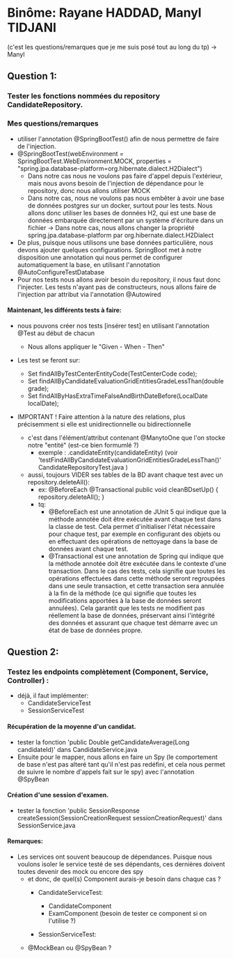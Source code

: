 # Binôme: Rayane HADDAD, Manyl TIDJANI

(c'est les questions/remarques que je me suis posé tout au long du tp) -> Manyl

## Question 1:
### Tester les fonctions nommées du repository CandidateRepository.

### Mes questions/remarques
- utiliser l'annotation @SpringBootTest() afin de nous permettre de faire de l'injection.
- @SpringBootTest(webEnvironment = SpringBootTest.WebEnvironment.MOCK, properties = "spring.jpa.database-platform=org.hibernate.dialect.H2Dialect")
  - Dans notre cas nous ne voulons pas faire d'appel depuis l'extérieur, mais nous avons besoin de l'injection de dépendance pour le repository, donc nous allons utiliser MOCK
  - Dans notre cas, nous ne voulons pas nous embêter à avoir une base de données postgres sur un docker, surtout pour les tests. Nous allons donc utiliser les bases de données H2, qui est une base de données embarquée directement par un système d'écriture dans un fichier → Dans notre cas, nous allons changer la propriété spring.jpa.database-platform par org.hibernate.dialect.H2Dialect
- De plus, puisque nous utilisons une base données particulière, nous devons ajouter quelques configurations. SpringBoot met à notre disposition une annotation qui nous permet de configurer automatiquement la base, en utilisant l'annotation @AutoConfigureTestDatabase
- Pour nos tests nous allons avoir besoin du repository, il nous faut donc l'injecter. Les tests n'ayant pas de constructeurs, nous allons faire de l'injection par attribut via l'annotation @Autowired

#### Maintenant, les différents tests à faire:
- nous pouvons créer nos tests [insérer test] en utilisant l'annotation @Test au début de chacun
  - Nous allons appliquer le "Given - When - Then"
- Les test se feront sur:
  - Set<CandidateEntity> findAllByTestCenterEntityCode(TestCenterCode code);
  - Set<CandidateEntity> findAllByCandidateEvaluationGridEntitiesGradeLessThan(double grade);
  - Set<CandidateEntity> findAllByHasExtraTimeFalseAndBirthDateBefore(LocalDate localDate);

- IMPORTANT ! Faire attention à la nature des relations, plus précisemment si elle est unidirectionnelle ou bidirectionnelle
  - c'est dans l'élément/attribut contenant @ManytoOne que l'on stocke notre "entité" (est-ce bien formumlé ?)
    - exemple : .candidateEntity(candidateEntity) (voir 'testFindAllByCandidateEvaluationGridEntitiesGradeLessThan()' CandidateRepositoryTest.java )
  - aussi, toujours VIDER ses tables de la BD avant chaque test avec un repository.deleteAll():
    - ex: 
      @BeforeEach
      @Transactional
      public void cleanBDsetUp() {
        repository.deleteAll();
      }
    - tq: 
      - @BeforeEach est une annotation de JUnit 5 qui indique que la méthode annotée doit être exécutée avant chaque test dans la classe de test. Cela permet d'initialiser l'état nécessaire pour chaque test, par exemple en configurant des objets ou en effectuant des opérations de nettoyage dans la base de données avant chaque test.
      - @Transactional est une annotation de Spring qui indique que la méthode annotée doit être exécutée dans le contexte d'une transaction. Dans le cas des tests, cela signifie que toutes les opérations effectuées dans cette méthode seront regroupées dans une seule transaction, et cette transaction sera annulée à la fin de la méthode (ce qui signifie que toutes les modifications apportées à la base de données seront annulées). Cela garantit que les tests ne modifient pas réellement la base de données, préservant ainsi l'intégrité des données et assurant que chaque test démarre avec un état de base de données propre.

## Question 2: 

### Testez les endpoints complètement (Component, Service, Controller) :

- déjà, il faut implémenter:
  - CandidateServiceTest
  - SessionServiceTest

#### Récupération de la moyenne d'un candidat.
- tester la fonction 'public Double getCandidateAverage(Long candidateId)' dans CandidateService.java
- Ensuite pour le mapper, nous allons en faire un Spy (le comportement de base n'est pas alteré tant qu'il n'est pas redéfini, et cela nous permet de suivre le nombre d'appels fait sur le spy) avec l'annotation @SpyBean

#### Création d'une session d'examen.
 - tester la fonction 'public SessionResponse createSession(SessionCreationRequest sessionCreationRequest)' dans SessionService.java

#### Remarques: 
- Les services ont souvent beaucoup de dépendances. Puisque nous voulons isoler le service testé de ses dépendants, ces dernières doivent toutes devenir des mock ou encore des spy
  - et donc, de quel(s) Component aurais-je besoin dans chaque cas ?
    - CandidateServiceTest:
      - CandidateComponent 
      - ExamComponent (besoin de tester ce component si on l'utilise ?)
      
    - SessionServiceTest:
  - @MockBean ou @SpyBean ?
